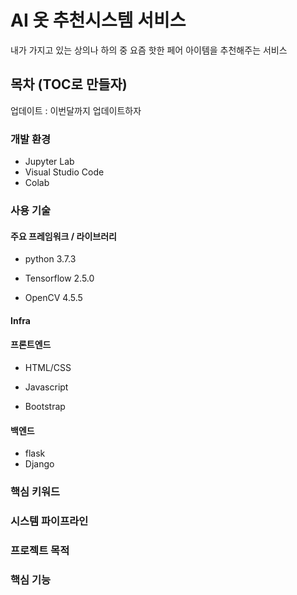 # AI 옷 추천시스템 서비스

내가 가지고 있는 상의나 하의 중 요즘 핫한 페어 아이템을 추천해주는 서비스



## 목차 (TOC로 만들자)

업데이트 : 이번달까지 업데이트하자



### 개발 환경

- Jupyter Lab
- Visual Studio Code
- Colab



### 사용 기술

#### 주요 프레임워크 / 라이브러리

- python 3.7.3

- Tensorflow 2.5.0

- OpenCV 4.5.5

  

#### Infra



#### 프론트엔드

- HTML/CSS

- Javascript

- Bootstrap



#### 백엔드

- flask
- Django



### 핵심 키워드



### 시스템 파이프라인



### 프로젝트 목적



### 핵심 기능



